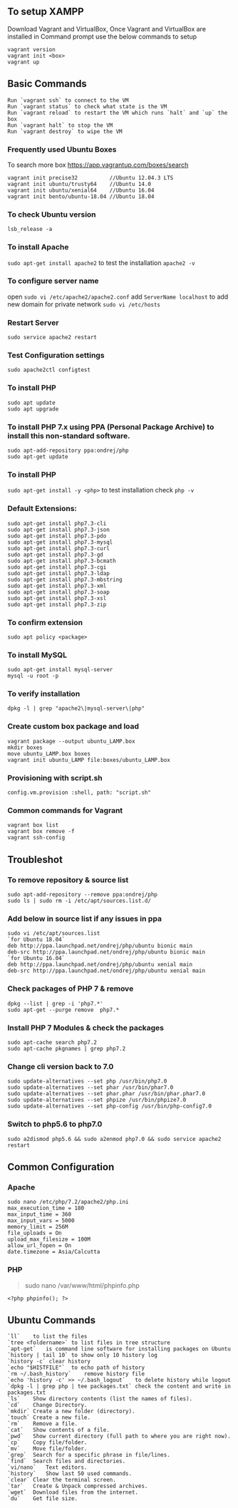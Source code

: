 ## To setup XAMPP

Download Vagrant and VirtualBox, Once Vagrant and VirtualBox are installed in Command prompt use the below commands to setup

```
vagrant version
vagrant init <box>
vagrant up
```
## Basic Commands
    Run `vagrant ssh` to connect to the VM
    Run `vagrant status` to check what state is the VM
    Run `vagrant reload` to restart the VM which runs `halt` and `up` the box
    Run `vagrant halt` to stop the VM
    Run `vagrant destroy` to wipe the VM

### Frequently used Ubuntu Boxes
To search more box https://app.vagrantup.com/boxes/search
```
vagrant init precise32          //Ubuntu 12.04.3 LTS
vagrant init ubuntu/trusty64    //Ubuntu 14.0
vagrant init ubuntu/xenial64    //Ubuntu 16.04
vagrant init bento/ubuntu-18.04 //Ubuntu 18.04
```

### To check Ubuntu version
`lsb_release -a`

### To install Apache
`sudo apt-get install apache2` to test the installation `apache2 -v`

### To configure server name
open `sudo vi /etc/apache2/apache2.conf` add `ServerName localhost`
to add new domain for private network `sudo vi /etc/hosts` 

### Restart Server
`sudo service apache2 restart`

### Test Configuration settings
`sudo apache2ctl configtest`

### To install PHP
```
sudo apt update
sudo apt upgrade
````

### To install PHP 7.x using PPA (Personal Package Archive) to install this non-standard software.
```
sudo apt-add-repository ppa:ondrej/php
sudo apt-get update
```

### To install PHP
`sudo apt-get install -y <php>` to test installation check `php -v`

### Default Extensions:
```
sudo apt-get install php7.3-cli
sudo apt-get install php7.3-json
sudo apt-get install php7.3-pdo
sudo apt-get install php7.3-mysql
sudo apt-get install php7.3-curl
sudo apt-get install php7.3-gd
sudo apt-get install php7.3-bcmath
sudo apt-get install php7.3-cgi
sudo apt-get install php7.3-ldap
sudo apt-get install php7.3-mbstring
sudo apt-get install php7.3-xml
sudo apt-get install php7.3-soap
sudo apt-get install php7.3-xsl
sudo apt-get install php7.3-zip
```

### To confirm extension
`sudo apt policy <package>`

### To install MySQL
```
sudo apt-get install mysql-server
mysql -u root -p
```

### To verify installation
`dpkg -l | grep "apache2\|mysql-server\|php"`

### Create custom box package and load

```
vagrant package --output ubuntu_LAMP.box
mkdir boxes
move ubuntu_LAMP.box boxes
vagrant init ubuntu_LAMP file:boxes/ubuntu_LAMP.box
```

### Provisioning with script.sh
`config.vm.provision :shell, path: "script.sh"`

### Common commands for Vagrant
```
vagrant box list
vagrant box remove -f
vagrant ssh-config
```

## Troubleshot

### To remove repository & source list
```
sudo apt-add-repository --remove ppa:ondrej/php
sudo ls | sudo rm -i /etc/apt/sources.list.d/
```

### Add below in source list if any issues in ppa
```
sudo vi /etc/apt/sources.list
`for Ubuntu 18.04`
deb http://ppa.launchpad.net/ondrej/php/ubuntu bionic main
deb-src http://ppa.launchpad.net/ondrej/php/ubuntu bionic main
`for Ubuntu 16.04`
deb http://ppa.launchpad.net/ondrej/php/ubuntu xenial main
deb-src http://ppa.launchpad.net/ondrej/php/ubuntu xenial main
```

### Check packages of PHP 7 & remove

```
dpkg --list | grep -i 'php7.*'
sudo apt-get --purge remove  php7.*
```

### Install PHP 7 Modules & check the packages

```
sudo apt-cache search php7.2
sudo apt-cache pkgnames | grep php7.2
```

### Change cli version back to 7.0

```
sudo update-alternatives --set php /usr/bin/php7.0
sudo update-alternatives --set phar /usr/bin/phar7.0
sudo update-alternatives --set phar.phar /usr/bin/phar.phar7.0
sudo update-alternatives --set phpize /usr/bin/phpize7.0
sudo update-alternatives --set php-config /usr/bin/php-config7.0
```

### Switch to php5.6 to php7.0

`sudo a2dismod php5.6 && sudo a2enmod php7.0 && sudo service apache2 restart`

## Common Configuration

### Apache

```
sudo nano /etc/php/7.2/apache2/php.ini
max_execution_time = 180
max_input_time = 360
max_input_vars = 5000
memory_limit = 256M
file_uploads = On
upload_max_filesize = 100M
allow_url_fopen = On
date.timezone = Asia/Calcutta
```

### PHP
> sudo nano /var/www/html/phpinfo.php
```
<?php phpinfo(); ?>
```

## Ubuntu Commands
    `ll`	to list the files
    `tree <foldername>`	to list files in tree structure
    `apt-get`	is command line software for installing packages on Ubuntu
    `history | tail 10`	to show only 10 history log
    `history -c` clear history
    `echo "$HISTFILE"`	to echo path of history
    `rm ~/.bash_history`	remove history file
    `echo 'history -c' >> ~/.bash_logout`	to delete history while logout
    `dpkg -l | grep php | tee packages.txt`	check the content and write in packages.txt
    `ls`	Show directory contents (list the names of files).
    `cd`	Change Directory.
    `mkdir`	Create a new folder (directory).
    `touch`	Create a new file.
    `rm`	Remove a file.
    `cat`	Show contents of a file.
    `pwd`	Show current directory (full path to where you are right now).
    `cp`	Copy file/folder.
    `mv`	Move file/folder.
    `grep`	Search for a specific phrase in file/lines.
    `find`	Search files and directories.
    `vi/nano`	Text editors.
    `history`	Show last 50 used commands.
    `clear`	Clear the terminal screen.
    `tar`	Create & Unpack compressed archives.
    `wget`	Download files from the internet.
    `du`	Get file size.

